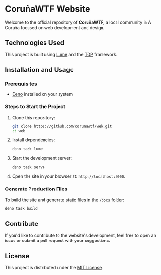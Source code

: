 # CoruñaWTF Website

Welcome to the official repository of **CoruñaWTF**, a local community in A Coruña focused on web development and design. 

## Technologies Used

This project is built using [Lume](https://lume.land/) and the [TOP](https://github.com/top-framework/top) framework.

## Installation and Usage

### Prerequisites
- [Deno](https://deno.land/) installed on your system.

### Steps to Start the Project

1. Clone this repository:  
   ```bash
   git clone https://github.com/corunawtf/web.git  
   cd web  
   ```

2. Install dependencies:  
   ```bash
   deno task lume
   ```

3. Start the development server:  
   ```bash
   deno task serve
   ```

4. Open the site in your browser at: `http://localhost:3000`.

### Generate Production Files
To build the site and generate static files in the `/docs` folder:
```bash
deno task build
```

## Contribute

If you'd like to contribute to the website's development, feel free to open an issue or submit a pull request with your suggestions.

## License

This project is distributed under the [MIT License](LICENSE).
```  

